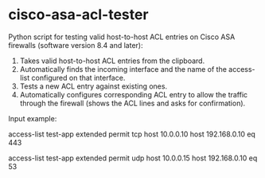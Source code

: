 # cisco-asa-acl-tester
Python script for testing valid host-to-host ACL entries on Cisco ASA firewalls (software version 8.4 and later):
  
  1) Takes valid host-to-host ACL entries from the clipboard.
  2) Automatically finds the incoming interface and the name of the access-list configured on that interface.
  3) Tests a new ACL entry against existing ones.
  4) Automatically configures corresponding ACL entry to allow the traffic through the firewall
     (shows the ACL lines and asks for confirmation).

Input example:

access-list test-app extended permit tcp host 10.0.0.10 host 192.168.0.10 eq 443

access-list test-app extended permit udp host 10.0.0.15 host 192.168.0.10 eq 53
